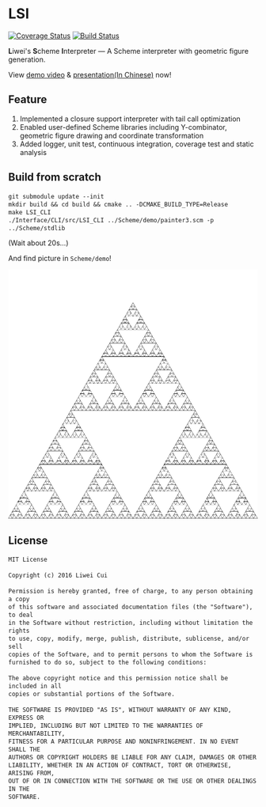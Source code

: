 # LSI

[![Coverage Status](https://scan.coverity.com/projects/11270/badge.svg?flat=1)](https://scan.coverity.com/projects/p-ainters-drawing-board-alpha)   [![Build Status](https://travis-ci.org/Lw-Cui/LSI.svg?branch=v0.1-rc1)](https://travis-ci.org/Lw-Cui/LSI)

**L**iwei's **S**cheme **I**nterpreter — A Scheme interpreter with geometric figure generation.

View [demo video](https://www.dropbox.com/s/fche4xurlhohbcf/LSI.mp4?dl=0) & [presentation(In Chinese)](https://www.dropbox.com/s/2umy1elpohjria9/%E6%AF%95%E4%B8%9A%E8%AE%BE%E8%AE%A1%E7%AD%94%E8%BE%A9.pptx?dl=0) now!

## Feature

1.  Implemented a closure support interpreter with tail call optimization
2. Enabled user-defined Scheme libraries including Y-combinator,  geometric figure drawing and  coordinate transformation
3.  Added logger, unit test, continuous integration, coverage test and static analysis

## Build from scratch

```
git submodule update --init
mkdir build && cd build && cmake .. -DCMAKE_BUILD_TYPE=Release
make LSI_CLI
./Interface/CLI/src/LSI_CLI ../Scheme/demo/painter3.scm -p ../Scheme/stdlib
```

(Wait about 20s…)

And find picture in `Scheme/demo`!

![painter3.png](./Doc/IMG/painter3.bmp)

## License

```
MIT License

Copyright (c) 2016 Liwei Cui

Permission is hereby granted, free of charge, to any person obtaining a copy
of this software and associated documentation files (the "Software"), to deal
in the Software without restriction, including without limitation the rights
to use, copy, modify, merge, publish, distribute, sublicense, and/or sell
copies of the Software, and to permit persons to whom the Software is
furnished to do so, subject to the following conditions:

The above copyright notice and this permission notice shall be included in all
copies or substantial portions of the Software.

THE SOFTWARE IS PROVIDED "AS IS", WITHOUT WARRANTY OF ANY KIND, EXPRESS OR
IMPLIED, INCLUDING BUT NOT LIMITED TO THE WARRANTIES OF MERCHANTABILITY,
FITNESS FOR A PARTICULAR PURPOSE AND NONINFRINGEMENT. IN NO EVENT SHALL THE
AUTHORS OR COPYRIGHT HOLDERS BE LIABLE FOR ANY CLAIM, DAMAGES OR OTHER
LIABILITY, WHETHER IN AN ACTION OF CONTRACT, TORT OR OTHERWISE, ARISING FROM,
OUT OF OR IN CONNECTION WITH THE SOFTWARE OR THE USE OR OTHER DEALINGS IN THE
SOFTWARE.
```



